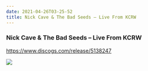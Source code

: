 ```yaml
---
date: 2021-04-26T03-25-52
title: Nick Cave & The Bad Seeds – Live From KCRW
---
```

### Nick Cave & The Bad Seeds – Live From KCRW
https://www.discogs.com/release/5138247

![](dayone-moment://8158D109C2AB4C25B79584C2DB80D4AA)
